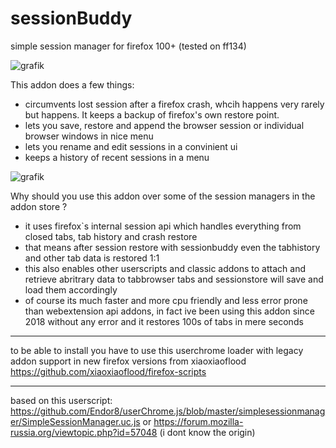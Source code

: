 # sessionBuddy
simple session manager for firefox 100+ (tested on ff134)

![grafik](https://github.com/user-attachments/assets/85c3f8fc-0e96-444b-90fe-4abf9453ce72)




This addon does a few things: 

- circumvents lost session after a firefox crash, whcih happens very rarely but happens. It keeps a backup of firefox's own restore point. 
- lets you save, restore and append the browser session or individual browser windows in nice menu 
- lets you rename and edit sessions in a convinient ui
- keeps a history of recent sessions in a menu

![grafik](https://github.com/user-attachments/assets/d336c49e-b2cf-4389-8b60-3e6035830d8a)

   

Why should you use this addon over some of the session managers in the addon store ?

- it uses firefox`s internal session api which handles everything from closed tabs, tab history and crash restore
- that means after session restore with sessionbuddy even the tabhistory and other tab data is restored 1:1
- this also enables other userscripts and classic addons to attach and retrieve abritrary data to tabbrowser tabs and sessionstore will
  save and load them accordingly
- of course its much faster and more cpu friendly and less error prone than webextension api addons, in fact ive been using this addon since 2018 without any error and it restores 100s of tabs in mere seconds 

--------
to be able to install you have to use this userchrome loader with legacy addon support in new firefox versions from xiaoxiaoflood
https://github.com/xiaoxiaoflood/firefox-scripts

--------

based on this userscript: 
https://github.com/Endor8/userChrome.js/blob/master/simplesessionmanager/SimpleSessionManager.uc.js
or
https://forum.mozilla-russia.org/viewtopic.php?id=57048
(i dont know the origin) 




